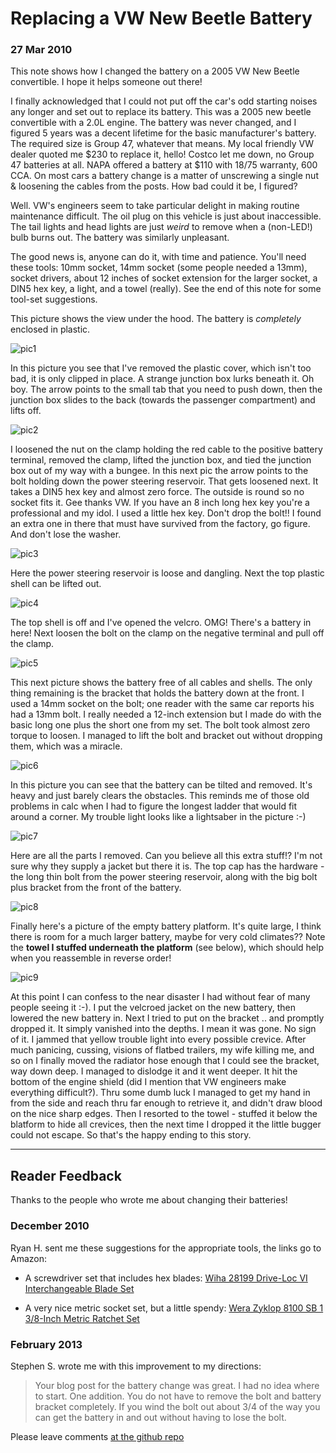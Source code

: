 # Replacing a VW New Beetle Battery

### 27 Mar 2010

This note shows how I changed the battery on a 2005 VW New Beetle
convertible.  I hope it helps someone out there!

I finally acknowledged that I could not put off the car's odd starting
noises any longer and set out to replace its battery.  This was a 2005
new beetle convertible with a 2.0L engine.  The battery was never
changed, and I figured 5 years was a decent lifetime for the basic
manufacturer's battery.  The required size is Group 47, whatever that
means.  My local friendly VW dealer quoted me $230 to replace it,
hello!  Costco let me down, no Group 47 batteries at all.  NAPA
offered a battery at $110 with 18/75 warranty, 600 CCA.  On most cars
a battery change is a matter of unscrewing a single nut &amp;
loosening the cables from the posts.  How bad could it be, I figured?

Well. VW's engineers seem to take particular delight in making routine
maintenance difficult.  The oil plug on this vehicle is just about
inaccessible.  The tail lights and head lights are just *weird* to
remove when a (non-LED!) bulb burns out.  The battery was similarly
unpleasant. 

The good news is, anyone can do it, with time and patience.  You'll
need these tools: 10mm socket, 14mm socket (some people needed a
13mm), socket drivers, about 12 inches of socket extension for the
larger socket, a DIN5 hex key, a light, and a towel (really).  See the
end of this note for some tool-set suggestions.

This picture shows the view under the hood.  The battery is
*completely* enclosed in plastic.

![pic1](pix/vwbatt-img_5797-1.jpg)

In this picture you see that I've removed the plastic cover, which
isn't too bad, it is only clipped in place.  A strange junction box
lurks beneath it.  Oh boy.  The arrow points to the small tab that you
need to push down, then the junction box slides to the back (towards
the passenger compartment) and lifts off.

![pic2](pix/vwbatt-img_5798-1.jpg)

I loosened the nut on the clamp holding the red cable to the positive
battery terminal, removed the clamp, lifted the junction box, and
tied the junction box out of my way with a bungee.  In this next pic
the arrow points to the bolt holding down the power steering
reservoir.  That gets loosened next.  It takes a DIN5 hex key and
almost zero force.  The outside is round so no socket fits it.  Gee
thanks VW.  If you have an 8 inch long hex key you're a professional
and my idol.  I used a little hex key.  Don't drop the bolt!!  I found
an extra one in there that must have survived from the factory, go
figure.  And don't lose the washer.

![pic3](pix/vwbatt-img_5799-1.jpg)

Here the power steering reservoir is loose and dangling.
Next the top plastic shell can be lifted out.

![pic4](pix/vwbatt-img_5801-1.jpg)

The top shell is off and I've opened the velcro.  OMG!  There's a
battery in here!  Next loosen the bolt on the clamp on the negative
terminal and pull off the clamp.

![pic5](pix/vwbatt-img_5802-1.jpg)

This next picture shows the battery free of all cables and shells.
The only thing remaining is the bracket that holds the battery down at
the front.  I used a 14mm socket on the bolt; one reader with the same car
reports his had a 13mm bolt.  I really needed a 12-inch extension but I
made do with the basic long one plus the short one from my set.  The
bolt took almost zero torque to loosen.  I managed to lift the bolt
and bracket out without dropping them, which was a miracle.

![pic6](pix/vwbatt-img_5803-1.jpg)

In this picture you can see that the battery can be tilted and
removed.  It's heavy and just barely clears the obstacles. This
reminds me of those old problems in calc when I had to figure the
longest ladder that would fit around a corner.  My trouble light looks
like a lightsaber in the picture :-)

![pic7](pix/vwbatt-img_5804-1.jpg)

Here are all the parts I removed.  Can you believe all this extra
stuff!?  I'm not sure why they supply a jacket but there it is.  The
top cap has the hardware - the long thin bolt from the power steering
reservoir, along with the big bolt plus bracket from the front of the
battery.

![pic8](pix/vwbatt-img_5805-1.jpg)

Finally here's a picture of the empty battery platform.  It's quite
large, I think there is room for a much larger battery, maybe for very
cold climates??  Note the __towel I stuffed underneath the platform__
(see below), which should help when you reassemble in reverse order!

![pic9](pix/vwbatt-img_5809-1.jpg)

At this point I can confess to the near disaster I had without fear of
many people seeing it :-).  I put the velcroed jacket on the new
battery, then lowered the new battery in.  Next I tried to put on the
bracket .. and promptly dropped it.  It simply vanished into the
depths.  I mean it was gone.  No sign of it.  I jammed that yellow
trouble light into every possible crevice.  After much panicing,
cussing, visions of flatbed trailers, my wife killing me, and so on I
finally moved the radiator hose enough that I could see the bracket,
way down deep.  I managed to dislodge it and it went deeper.  It hit
the bottom of the engine shield (did I mention that VW engineers make
everything difficult?).  Thru some dumb luck I managed to get my hand
in from the side and reach thru far enough to retrieve it, and didn't
draw blood on the nice sharp edges.  Then I resorted to the towel -
stuffed it below the blatform to hide all crevices, then the next time
I dropped it the little bugger could not escape.  So that's the happy
ending to this story.

---

## Reader Feedback

Thanks to the people who wrote me about changing their batteries!

### December 2010

Ryan H. sent me these suggestions for the 
appropriate tools, the links go to Amazon: 

* A screwdriver set that includes hex blades:
  [Wiha 28199 Drive-Loc VI Interchangeable Blade Set](http://amzn.com/B000T9SBNK)

* A very nice metric socket set, but a little spendy:
  [Wera Zyklop 8100 SB 1 3/8-Inch Metric Ratchet Set](http://amzn.com/B001V9T42Y)

### February 2013

Stephen S. wrote me with this improvement to my directions:

> Your blog post for the battery change was great.  I had no idea where
to start.  One addition.  You do not have to remove the bolt and
battery bracket completely.  If you wind the bolt out about 3/4 of the
way you can get the battery in and out without having to lose the
bolt.  

Please leave comments [at the github repo](https://github.com/chrisinmtown/chrisinmtown.github.io)
